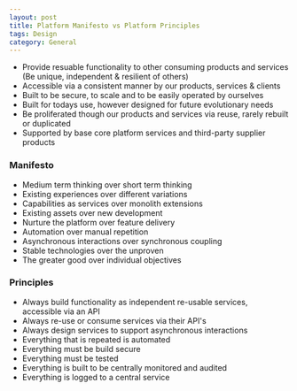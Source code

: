 ```yaml
---
layout: post
title: Platform Manifesto vs Platform Principles  
tags: Design
category: General
---
```


- Provide resuable functionality to other consuming products and services (Be unique, independent & resilient of others)  
- Accessible via a consistent manner by our products, services & clients 
- Built to be secure, to scale and to be easily operated by ourselves  
- Built for todays use, however designed for future evolutionary needs  
- Be proliferated though our products and services via reuse, rarely rebuilt or duplicated
- Supported by base core platform services and third-party supplier products  

### Manifesto

- Medium term thinking over short term thinking  
- Existing experiences over different variations  
- Capabilities as services over monolith extensions  
- Existing assets over new development  
- Nurture the platform over feature delivery  
- Automation over manual repetition  
- Asynchronous interactions over synchronous coupling  
- Stable technologies over the unproven  
- The greater good over individual objectives

### Principles 

- Always build functionality as independent re-usable services, accessible via an API
- Always re-use or consume services via their API's  
- Always design services to support asynchronous interactions  
- Everything that is repeated is automated  
- Everything must be build secure  
- Everything must be tested  
- Everything is built to be centrally monitored and audited  
- Everything is logged to a central service  


